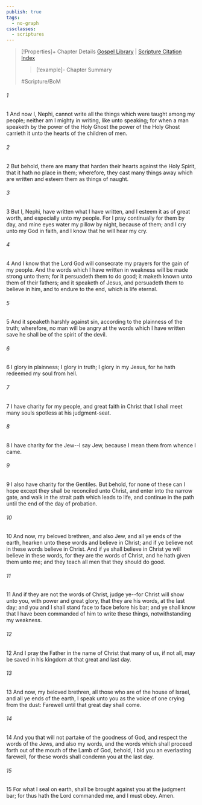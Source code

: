 ```yaml
---
publish: true
tags:
  - no-graph
cssclasses:
  - scriptures
---
```

>[!Properties]+ Chapter Details
>[Gospel Library](https://churchofjesuschrist.org/study/scriptures/bofm/2-ne/33?lang=eng)    |    [Scripture Citation Index](https://scriptures.byu.edu/#0ce21::c0ce21)
>>[!example]- Chapter Summary
>> 
> 
>
>#Scripture/BoM
###### 1
1 And now I, Nephi, cannot write all the things which were taught among my people; neither am I mighty in writing, like unto speaking; for when a man speaketh by the power of the Holy Ghost the power of the Holy Ghost carrieth it unto the hearts of the children of men.
###### 2
2 But behold, there are many that harden their hearts against the Holy Spirit, that it hath no place in them; wherefore, they cast many things away which are written and esteem them as things of naught.
###### 3
3 But I, Nephi, have written what I have written, and I esteem it as of great worth, and especially unto my people. For I pray continually for them by day, and mine eyes water my pillow by night, because of them; and I cry unto my God in faith, and I know that he will hear my cry.
###### 4
4 And I know that the Lord God will consecrate my prayers for the gain of my people. And the words which I have written in weakness will be made strong unto them; for it persuadeth them to do good; it maketh known unto them of their fathers; and it speaketh of Jesus, and persuadeth them to believe in him, and to endure to the end, which is life eternal.
###### 5
5 And it speaketh harshly against sin, according to the plainness of the truth; wherefore, no man will be angry at the words which I have written save he shall be of the spirit of the devil.
###### 6
6 I glory in plainness; I glory in truth; I glory in my Jesus, for he hath redeemed my soul from hell.
###### 7
7 I have charity for my people, and great faith in Christ that I shall meet many souls spotless at his judgment-seat.
###### 8
8 I have charity for the Jew--I say Jew, because I mean them from whence I came.
###### 9
9 I also have charity for the Gentiles. But behold, for none of these can I hope except they shall be reconciled unto Christ, and enter into the narrow gate, and walk in the strait path which leads to life, and continue in the path until the end of the day of probation.
###### 10
10 And now, my beloved brethren, and also Jew, and all ye ends of the earth, hearken unto these words and believe in Christ; and if ye believe not in these words believe in Christ. And if ye shall believe in Christ ye will believe in these words, for they are the words of Christ, and he hath given them unto me; and they teach all men that they should do good.
###### 11
11 And if they are not the words of Christ, judge ye--for Christ will show unto you, with power and great glory, that they are his words, at the last day; and you and I shall stand face to face before his bar; and ye shall know that I have been commanded of him to write these things, notwithstanding my weakness.
###### 12
12 And I pray the Father in the name of Christ that many of us, if not all, may be saved in his kingdom at that great and last day.
###### 13
13 And now, my beloved brethren, all those who are of the house of Israel, and all ye ends of the earth, I speak unto you as the voice of one crying from the dust: Farewell until that great day shall come.
###### 14
14 And you that will not partake of the goodness of God, and respect the words of the Jews, and also my words, and the words which shall proceed forth out of the mouth of the Lamb of God, behold, I bid you an everlasting farewell, for these words shall condemn you at the last day.
###### 15
15 For what I seal on earth, shall be brought against you at the judgment bar; for thus hath the Lord commanded me, and I must obey. Amen.
